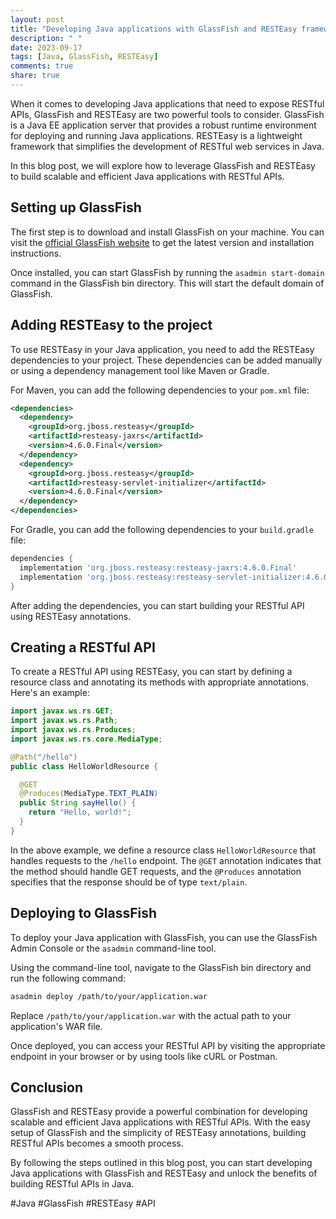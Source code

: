 ```yaml
---
layout: post
title: "Developing Java applications with GlassFish and RESTEasy framework"
description: " "
date: 2023-09-17
tags: [Java, GlassFish, RESTEasy]
comments: true
share: true
---
```


When it comes to developing Java applications that need to expose RESTful APIs, GlassFish and RESTEasy are two powerful tools to consider. GlassFish is a Java EE application server that provides a robust runtime environment for deploying and running Java applications. RESTEasy is a lightweight framework that simplifies the development of RESTful web services in Java.

In this blog post, we will explore how to leverage GlassFish and RESTEasy to build scalable and efficient Java applications with RESTful APIs.

## Setting up GlassFish

The first step is to download and install GlassFish on your machine. You can visit the [official GlassFish website](https://javaee.github.io/glassfish/) to get the latest version and installation instructions.

Once installed, you can start GlassFish by running the `asadmin start-domain` command in the GlassFish bin directory. This will start the default domain of GlassFish.

## Adding RESTEasy to the project

To use RESTEasy in your Java application, you need to add the RESTEasy dependencies to your project. These dependencies can be added manually or using a dependency management tool like Maven or Gradle.

For Maven, you can add the following dependencies to your `pom.xml` file:

```xml
<dependencies>
  <dependency>
    <groupId>org.jboss.resteasy</groupId>
    <artifactId>resteasy-jaxrs</artifactId>
    <version>4.6.0.Final</version>
  </dependency>
  <dependency>
    <groupId>org.jboss.resteasy</groupId>
    <artifactId>resteasy-servlet-initializer</artifactId>
    <version>4.6.0.Final</version>
  </dependency>
</dependencies>
```

For Gradle, you can add the following dependencies to your `build.gradle` file:

```groovy
dependencies {
  implementation 'org.jboss.resteasy:resteasy-jaxrs:4.6.0.Final'
  implementation 'org.jboss.resteasy:resteasy-servlet-initializer:4.6.0.Final'
}
```

After adding the dependencies, you can start building your RESTful API using RESTEasy annotations.

## Creating a RESTful API

To create a RESTful API using RESTEasy, you can start by defining a resource class and annotating its methods with appropriate annotations. Here's an example:

```java
import javax.ws.rs.GET;
import javax.ws.rs.Path;
import javax.ws.rs.Produces;
import javax.ws.rs.core.MediaType;

@Path("/hello")
public class HelloWorldResource {

  @GET
  @Produces(MediaType.TEXT_PLAIN)
  public String sayHello() {
    return "Hello, world!";
  }
}
```

In the above example, we define a resource class `HelloWorldResource` that handles requests to the `/hello` endpoint. The `@GET` annotation indicates that the method should handle GET requests, and the `@Produces` annotation specifies that the response should be of type `text/plain`.

## Deploying to GlassFish

To deploy your Java application with GlassFish, you can use the GlassFish Admin Console or the `asadmin` command-line tool.

Using the command-line tool, navigate to the GlassFish bin directory and run the following command:

```bash
asadmin deploy /path/to/your/application.war
```

Replace `/path/to/your/application.war` with the actual path to your application's WAR file.

Once deployed, you can access your RESTful API by visiting the appropriate endpoint in your browser or by using tools like cURL or Postman.

## Conclusion

GlassFish and RESTEasy provide a powerful combination for developing scalable and efficient Java applications with RESTful APIs. With the easy setup of GlassFish and the simplicity of RESTEasy annotations, building RESTful APIs becomes a smooth process.

By following the steps outlined in this blog post, you can start developing Java applications with GlassFish and RESTEasy and unlock the benefits of building RESTful APIs in Java.

#Java #GlassFish #RESTEasy #API